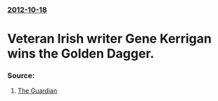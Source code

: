 ### [2012-10-18](/news/2012/10/18/index.md)

# Veteran Irish writer Gene Kerrigan wins the Golden Dagger. 




### Source:

1. [The Guardian](http://www.guardian.co.uk/books/2012/oct/18/gene-kerrigan-gold-dagger-crime-novel)
